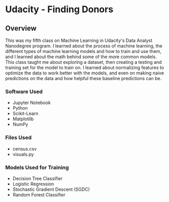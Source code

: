 # Udacity - Finding Donors
## Overview
This was my fifth class on Machine Learning in Udacity's Data Analyst Nanodegree program. I learned about the process of machine learning, the different types of machine learning models and how to train and use them, and I learned about the math behind some of the more common models. This class taught me about exploring a dataset, then creating a testing and training set for the model to train on. I learned about normalizing features to optimize the data to work better with the models, and even on making naive predictions on the data and how helpful these baseline predictions can be.

### Software Used
- Jupyter Notebook
- Python
- Scikit-Learn
- Matplotlib
- NumPy

### Files Used
- census.csv
- visuals.py

### Models Used for Training
- Decision Tree Classifier
- Logistic Regression
- Stochastic Gradient Descent (SGDC)
- Random Forest Classifier
